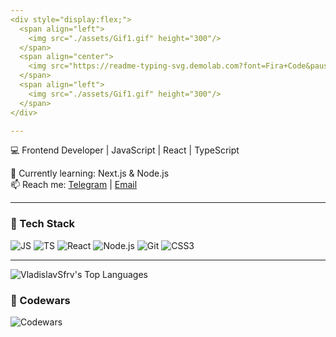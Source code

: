 ```yaml
---
<div style="display:flex;">
  <span align="left">
    <img src="./assets/Gif1.gif" height="300"/>
  </span>
  <span align="center">
    <img src="https://readme-typing-svg.demolab.com?font=Fira+Code&pause=1000&color=00FFFF&width=435&lines=Hello,+my+names+Vladislav!;I'm+Frontend+Developer;React+%7C+TypeScript+%7C+Node.js" alt="Typing SVG" />
  </span>
  <span align="left">
    <img src="./assets/Gif1.gif" height="300"/>
  </span>
</div>

---
```


💻 Frontend Developer | JavaScript | React | TypeScript  

🌱 Currently learning: Next.js & Node.js  
📫 Reach me: [Telegram](https://t.me/qqarkis) | [Email](mailto:vladislavsafarov04@mail.ru)

---

### 🧰 Tech Stack
![JS](https://img.shields.io/badge/-JavaScript-323330?logo=javascript)
![TS](https://img.shields.io/badge/-TypeScript-007ACC?logo=typescript)
![React](https://img.shields.io/badge/-React-61DAFB?logo=react)
![Node.js](https://img.shields.io/badge/-Node.js-339933?logo=node.js)
![Git](https://img.shields.io/badge/-Git-F05032?logo=git)
![CSS3](https://img.shields.io/badge/-CSS3-1572B6?logo=css3)

---

![VladislavSfrv's Top Languages](https://github-readme-stats.vercel.app/api/top-langs/?username=VladislavSfrv&theme=vue-dark&show_icons=true&hide_border=true&layout=compact)
### 🥋 Codewars
![Codewars](https://www.codewars.com/users/VladislavSfrv/badges/large)
